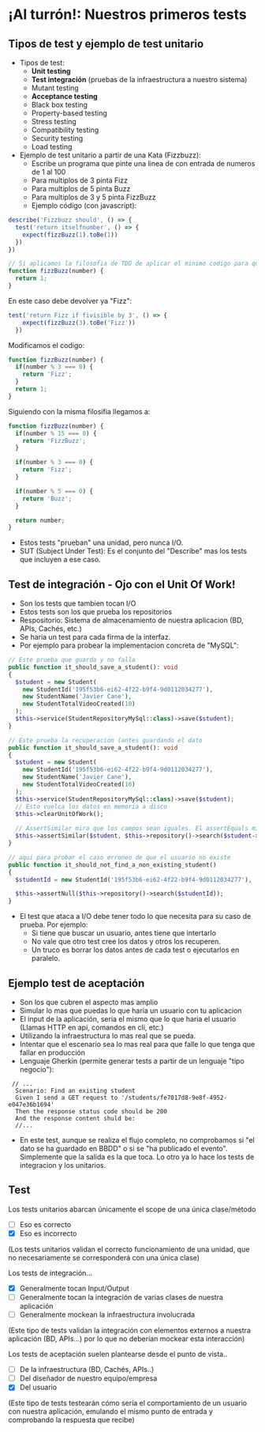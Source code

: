 # ¡Al turrón!: Nuestros primeros tests

## Tipos de test y ejemplo de test unitario

* Tipos de test:
  * **Unit testing**
  * **Test integración** (pruebas de la infraestructura a nuestro sistema)
  * Mutant testing
  * **Acceptance testing**
  * Black box testing
  * Property-based testing
  * Stress testing
  * Compatibility testing
  * Security testing
  * Load testing
* Ejemplo de test unitario a partir de una Kata (Fizzbuzz):
  * Escribe un programa que pinte una linea de con entrada de numeros de 1 al 100
  * Para multiplos de 3 pinta Fizz
  * Para multiplos de 5 pinta Buzz
  * Para multiplos de 3 y 5 pinta FizzBuzz
  * Ejemplo código (con javascript):  
```javascript
describe('Fizzbuzz should', () => {
  test('return itselfnumber', () => {
    expect(fizzBuzz(1).toBe(1))
  })
})

// Si aplicamos la filosofia de TDD de aplicar el minimo codigo para que funcione:
function fizzBuzz(number) {
  return 1;
}
```
En este caso debe devolver ya "Fizz":
```javascript
test('return Fizz if fivisible by 3', () => {
    expect(fizzBuzz(3).toBe('Fizz'))
  })
```

Modificamos el codigo:
```javascript
function fizzBuzz(number) {
  if(number % 3 === 0) {
    return 'Fizz';
  }
  return 1;
}
```

Siguiendo con la misma filosifia llegamos a:

```javascript
function fizzBuzz(number) {
  if(number % 15 === 0) {
    return 'FizzBuzz';
  }

  if(number % 3 === 0) {
    return 'Fizz';
  }

  if(number % 5 === 0) {
    return 'Buzz';
  }

  return number;
}
```

* Estos tests "prueban" una unidad, pero nunca I/O.
* SUT (Subject Under Test): Es el conjunto del "Describe" mas los tests que incluyen a ese caso.

## Test de integración - Ojo con el Unit Of Work!

* Son los tests que tambien tocan I/O
* Estos tests son los que prueba los repositorios
* Respositorio: Sistema de almacenamiento de nuestra aplicacion (BD, APIs, Cachés, etc.)
* Se haria un test para cada firma de la interfaz.
* Por ejemplo para probear la implementacion concreta de "MySQL":

```php
// Este prueba que guarda y no falla
public function it_should_save_a_student(): void 
{
  $student = new Student(
    new StudentId('195f53b6-ei62-4f22-b9f4-9d0112034277'),
    new StudentName('Javier Cane'),
    new StudentTotalVideoCreated(10)
  );
  $this->service(StudentRepositoryMySql::class)->save($student);
}

// Este prueba la recuperacion (antes guardando el dato
public function it_should_save_a_student(): void 
{
  $student = new Student(
    new StudentId('195f53b6-ei62-4f22-b9f4-9d0112034277'),
    new StudentName('Javier Cane'),
    new StudentTotalVideoCreated(10)
  );
  $this->service(StudentRepositoryMySql::class)->save($student);
  // Esto vuelca los datos en memoria a disco
  $this->clearUnitOfWork();
  
  // AssertSimilar mira que los campos sean iguales. El assertEquals miraria que la referencia sea igual, y en este caso no.
  $this->assertSimilar($student, $this->repository()->search($student->id()));
}

// aqui para probar el caso erroneo de que el usuario no existe
public function it_should_not_find_a_non_existing_student()
{
  $studentId = new StudentId('195f53b6-ei62-4f22-b9f4-9d0112034277'),

  $this->assertNull($this->repository()->search($studentId));
}
```

 * El test que ataca a I/O debe tener todo lo que necesita para su caso de prueba. Por ejemplo:
   * Si tiene que buscar un usuario, antes tiene que intertarlo
   * No vale que otro test cree los datos y otros los recuperen.
   * Un truco es borrar los datos antes de cada test o ejecutarlos en paralelo.
   
## Ejemplo test de aceptación

* Son los que cubren el aspecto mas amplio
* Simular lo mas que puedas lo que haria un usuario con tu aplicacion
* El input de la aplicación, seria el mismo que lo que haria el usuario (Llamas HTTP en api, comandos en cli, etc.)
* Utilizando la infraestructura lo mas real que se pueda.
* Intentar que el escenario sea lo mas real para que falle lo que tenga que fallar en producción
* Lenguaje Gherkin (permite generar tests a partir de un lenguaje "tipo negocio"):

```
 // ...
  Scenario: Find an existing student
  Given I send a GET request to '/students/fe7017d8-9e8f-4952-e047e36b1694'
  Then the response status code should be 200
  And the response content shuld be:
  //...
```

* En este test, aunque se realiza el flujo completo, no comprobamos si "el dato se ha guardado en BBDD" o si se "ha publicado el evento". Simplemente que la salida es la que toca. Lo otro ya lo hace los tests de integracion y los unitarios.


## Test
Los tests unitarios abarcan únicamente el scope de una única clase/método
- [ ] Eso es correcto
- [x] Eso es incorrecto

(Los tests unitarios validan el correcto funcionamiento de una unidad, que no necesariamente se corresponderá con una única clase)

Los tests de integración...
- [x] Generalmente tocan Input/Output
- [ ] Generalmente tocan la integración de varias clases de nuestra aplicación
- [ ] Generalmente mockean la infraestructura involucrada

(Este tipo de tests validan la integración con elementos externos a nuestra aplicación (BD, APIs...) por lo que no deberían mockear esta interacción)

Los tests de aceptación suelen plantearse desde el punto de vista..
- [ ] De la infraestructura (BD, Cachés, APIs..)
- [ ] Del diseñador de nuestro equipo/empresa
- [x] Del usuario

(Este tipo de tests testearán cómo sería el comportamiento de un usuario con nuestra aplicación, emulando el mismo punto de entrada y comprobando la respuesta que recibe)


